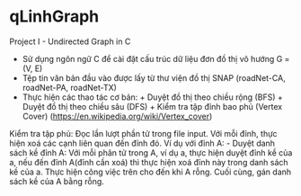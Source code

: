 # qLinhGraph
Project I - Undirected Graph in C

- Sử dụng ngôn ngữ C để cài đặt cấu trúc dữ liệu đơn đồ thị vô hướng G = (V, E)
- Tệp tin văn bản đầu vào được lấy từ thư viện đồ thị SNAP (roadNet-CA, roadNet-PA, roadNet-TX)
- Thực hiện các thao tác cơ bản: 
      + Duyệt đồ thị theo chiều rộng (BFS) 
      + Duyệt đồ thị theo chiều sâu (DFS) 
      + Kiểm tra tập đỉnh bao phủ (Vertex Cover) (https://en.wikipedia.org/wiki/Vertex_cover)

Kiểm tra tập phủ:
      Đọc lần lượt phần tử trong file input. Với mỗi đỉnh, thực hiện xoá các cạnh liên quan đến đỉnh đó. Ví dụ với đỉnh A:
      - Duyệt danh sách kề đỉnh A:
        Với mỗi phân tử trong A, ví dụ a, thực hiện duyệt đỉnh kề của a, nếu đến đỉnh A(đỉnh cần xoá) thì thực hiện xoá đỉnh này trong danh sách kề của a.
        Thực hiện công việc trên cho đến khi A rỗng.
        Cuối cùng, gán danh sách kề của A bằng rỗng.
